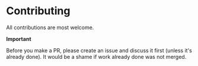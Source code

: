 # Contributing

All contributions are most welcome.

**Important**

Before you make a PR, please create an issue and discuss it first (unless it's already done). It would be a shame if 
work already done was not merged.